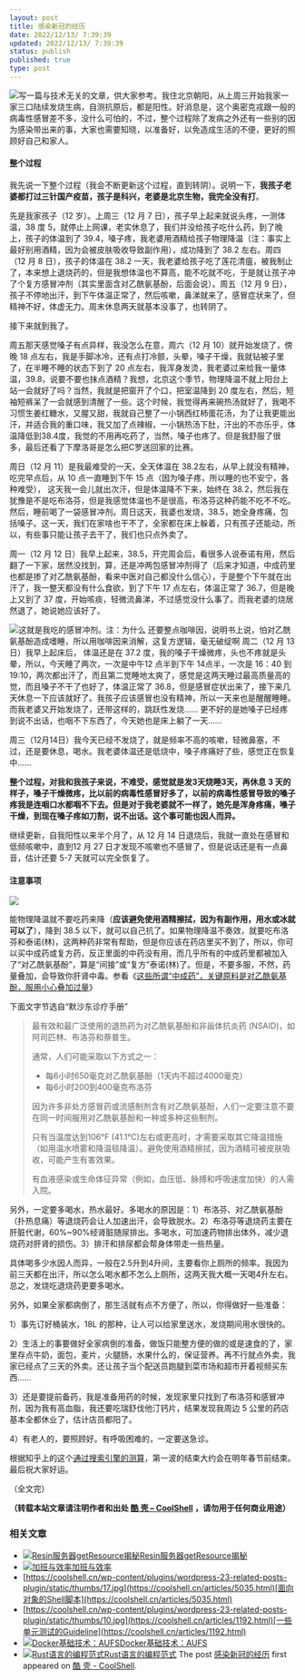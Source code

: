 ```yaml
---
layout: post
title: 感染新冠的经历
date: 2022/12/13/ 7:39:39
updated: 2022/12/13/ 7:39:39
status: publish
published: true
type: post
---
```


![](../wp-content/uploads/2022/12/covid19-300x225.jpg)写一篇与技术无关的文章，供大家参考。我住北京朝阳，从上周三开始我家一家三口陆续发烧生病，自测抗原后，都是阳性。好消息是，这个奥密克戎跟一般的病毒性感冒差不多，没什么可怕的，不过，整个过程除了发病之外还有一些别的因为感染带出来的事，大家也需要知晓，以准备好，以免造成生活的不便，更好的照顾好自己和家人。


#### 整个过程


我先说一下整个过程（我会不断更新这个过程，直到转阴）。说明一下，**我孩子老婆都打过三针国产疫苗，孩子是科兴，老婆是北京生物，我完全没有打**。


先是我家孩子（12 岁）。上周三（12 月 7 日），孩子早上起来就说头疼，一测体温，38 度 5，就停止上网课，老实休息了，我们并没给孩子吃什么药，到了晚上，孩子的体温到了 39.4，嗓子疼，我老婆用酒精给孩子物理降温（注：事实上最好别用酒精，因为会被皮肤吸收导致副作用），成功降到了 38.2 左右。周四（12 月 8 日），孩子的体温在 38.2 一天，我老婆给孩子吃了莲花清瘟，被我制止了，本来想上退烧药的，但是我想体温也不算高，能不吃就不吃，于是就让孩子冲了个复方感冒冲剂（其实里面含对乙酰氨基酚，后面会说）。周五（12 月 9 日），孩子不停地出汗，到下午体温正常了，然后咳嗽，鼻涕就来了，感冒症状来了，但精神不好，体虚无力。周末休息两天就基本没事了，也转阴了。


接下来就到我了。



周五那天感觉嗓子有点异样，我没怎么在意，周六（12 月 10）就开始发烧了，傍晚 18 点左右，我是手脚冰冷，还有点打冷颤，头晕，嗓子干燥，我就钻被子里了，在半睡不睡的状态下到了 20 点左右，我浑身发烫，我老婆过来给我一量体温，39.8，说要不要也抹点酒精？我想，北京这个季节，物理降温不就上阳台上站一会就好了吗？当然，我就是把窗开了个口，把室温降到 20 度左右，然后，短袖短裤呆了一会就感到清醒了一些。这个时候，我觉得再来碗热汤就好了，我喝不习惯生姜红糖水，又腥又甜，我就自己整了一小锅西红柿蛋花汤，为了让我更能出汗，并适合我的重口味，我又加了点辣椒，一小锅热汤下肚，汗出的不亦乐乎，体温降低到38.4度，我觉的不用再吃药了，当然，嗓子也疼了。但是我舒服了很多，最后还看了下摩洛哥是怎么把C罗送回家的比赛。


周日（12 月 11）是我最难受的一天，全天体温在 38.2左右，从早上就没有精神，吃完早点后，从 10 点一直睡到下午 15 点（因为嗓子疼，所以睡的也不安宁，各种难受）， 这天我一会儿就出次汗，但是体温降不下来，始终在 38.2，然后我在犹豫是不是吃布洛芬，但是我感觉体温也不是很高，布洛芬这种药能不吃不不吃。然后，睡前喝了一袋感冒冲剂。周日这天，我婆也发烧，38.5，她全身疼痛，包括嗓子。这一天，我们在家啥也干不了，全家都在床上躲着，只有孩子还能动，所以，有些事只能让孩子去干了，我们也只点外卖了。


周一（12 月 12 日）我早上起来，38.5，开完周会后，看很多人说泰诺有用，然后翻了一下家，居然没找到，算，还是冲两包感冒冲剂得了（后来才知道，中成药里也都是掺了对乙酰氨基酚，看来中医对自己都没什么信心），于是整个下午就在出汗了，我一整天都没有什么食欲，到了下午 17 点左右，体温正常了 36.7，但是晚上又到了 37 度，开始咳痰，轻微流鼻涕，不过感觉没什么事了。而我老婆的烧居然退了，她说她应该好了。


[![](../wp-content/uploads/2022/12/IMG_2399-871x1024.jpg)](https://coolshell.cn/wp-content/uploads/2022/12/IMG_2399.jpg)这就是我吃的感冒冲剂。注：为什么 还要整点咖啡因，说明书上说，怕对乙酰氨基酚造成嗜睡，所以用咖啡因来消解，这复方逻辑，毫无破绽啊
周二（12 月 13 日）我早上起床后， 体温还是在 37.2 度，我的嗓子干燥微疼，头也不疼就是头晕，所以，今天睡了两次，一次是中午12 点半到下午 14点半，一次是 16：40 到 19:10，两次都出汗了，而且第二觉睡地太爽了，感觉是这两天睡过最高质量高的觉，而且嗓子不干了也好了，体温正常了 36.8，但是感冒症状出来了，接下来几天休息一下应该就好了。我孩子应该感冒也没有精神，所以一天来也是醒醒睡睡。而我老婆又开始发烧了，还带这样的，跳跃性发烧…… 更不好的是她嗓子已经疼到说不出话，也咽不下东西了，今天她也是床上躺了一天……


周三（12月14日）我今天已经不发烧了，就是频率不高的咳嗽，轻微鼻塞，不过，还是要休息，喝水。我老婆体温还是低烧中，嗓子疼痛好了些，感觉正在恢复中……


**整个过程，对我和我孩子来说，不难受，感觉就是发3天烧睡3天，再休息 3 天的样子，嗓子干燥微疼，比以前的病毒性感冒好多了，以前的病毒性感冒导致的嗓子疼我是连咽口水都咽不下去。但是对于我老婆就不一样了，她先是浑身疼痛，嗓子干燥，到现在嗓子疼如刀割，说不出话。这个事可能也因人而异。**


继续更新，自我阳性以来半个月了，从 12 月 14 日退烧后，我就一直处在感冒和低频咳嗽中，直到12 月 27 日才发现不咳嗽也不感冒了，但是说话还是有一点鼻音，估计还要 5-7 天就可以完全恢复了。


#### 注意事项


![](../wp-content/uploads/2022/12/IMG_2402.jpg)


能物理降温就不要吃药来降（**应该避免使用酒精擦拭，因为有副作用，用水或冰就可以了**），降到 38.5 以下，就可以自己抗了。如果物理降温不奏效，就要吃布洛芬和泰诺(林)，这两种药非常有帮助，但是你应该在药店里买不到了，所以，你可以买中成药或复方药，反正里面的中药没有用，而几乎所有的中成药里都被加入了“对乙酰氨基酚”，算是“间接”或“复方”泰诺(林)了。但是，不要多服，不然，药量叠加，会导致你肝肾中毒。参看《[这些所谓“中成药”，关键原料是对乙酰氨基酚，服用小心叠加过量](https://www.163.com/dy/article/HOA1A9UQ055342ZM.html)》


下面文字节选自“默沙东诊疗手册”



> 
> 
> 最有效和最广泛使用的退热药为对乙酰氨基酚和非甾体抗炎药 (NSAID)，如阿司匹林、布洛芬和萘普生。
> 
> 
> 
> 
> 通常，人们可能采取以下方式之一：
> 
> 
> 
> 
> * 每6小时650毫克对乙酰氨基酚（1天内不超过4000毫克）
> * 每6小时200到400毫克布洛芬
> 
> 
> 
> 
> 因为许多非处方感冒药或流感制剂含有对乙酰氨基酚，人们一定要注意不要在同一时间服用对乙酰氨基酚和一种或多种这些制剂。
> 
> 
> 
> 
> 只有当温度达到106°F (41.1°C)左右或更高时，才需要采取其它降温措施（如用温水喷雾和降温毯降温）。避免使用酒精擦拭，因为酒精可被皮肤吸收，可能产生有害效果。
> 
> 
> 
> 
> 有血液感染或生命体征异常（例如，血压低、脉搏和呼吸速度加快）的人需入院。
> 
> 
> 
> 


另外，一定要多喝水，热水最好。多喝水的原因是：1）布洛芬、对乙酰氨基酚（扑热息痛）等退烧药会让人加速出汗，会导致脱水。2）布洛芬等退烧药主要在肝脏代谢，60%~90%经肾脏随尿排出。多喝水，可加速药物排出体外，减少退烧药对肝肾的损伤。3）排汗和排尿都会帮身体带走一些热量。


具体喝多少水因人而异，一般在2.5升到4升间，主要看你上厕所的频率。我因为前三天都在出汗，所以怎么喝水都不怎么上厕所，这两天我大概一天喝4升左右。总之，发烧吃退烧药更要多喝水。


另外，如果全家都病倒了，那生活就有点不方便了，所以，你得做好一些准备：


1）事先订好桶装水，18L 的那种，让人可以给家里送水，发烧期间用水很快的。


2）生活上的事要做好全家病倒的准备，做饭只能整方便的做的或是速食的了，家里存点牛奶，面包，麦片，火腿肠，水果什么的，保证营养。再不行就点外卖，我家已经点了三天的外卖。还让孩子当个配送员跑腿到菜市场和超市开着视频买东西……


3）还是要提前备药，我是准备用药的时候，发现家里只找到了布洛芬和感冒冲剂，因为我有高血脂，我还要吃瑞舒伐他汀钙片，结果发现我周边 5 公里的药店基本全都休业了，估计店员都阳了。


4）有老人的，要照顾好。有呼吸困难的，一定要送急诊。


根据知乎上的这个[通过搜索引擎的测算](https://zhuanlan.zhihu.com/p/590989182)，第一波的结束大约会在明年春节前结束。最后祝大家好运。


（全文完）



**（转载本站文章请注明作者和出处 [酷 壳 – CoolShell](https://coolshell.cn/) ，请勿用于任何商业用途）**



### 相关文章

* [![Resin服务器getResource揭秘](../wp-content/uploads/2012/01/图片1-150x150.png)](https://coolshell.cn/articles/6335.html)[Resin服务器getResource揭秘](https://coolshell.cn/articles/6335.html)
* [![加班与效率](../wp-content/uploads/2013/07/Work-Overtime-150x150.jpg)](https://coolshell.cn/articles/10217.html)[加班与效率](https://coolshell.cn/articles/10217.html)
* [https://coolshell.cn/wp-content/plugins/wordpress-23-related-posts-plugin/static/thumbs/17.jpg](https://coolshell.cn/articles/5035.html)[面向对象的Shell脚本](https://coolshell.cn/articles/5035.html)
* [https://coolshell.cn/wp-content/plugins/wordpress-23-related-posts-plugin/static/thumbs/10.jpg](https://coolshell.cn/articles/1192.html)[一些单元测试的Guideline](https://coolshell.cn/articles/1192.html)
* [![Docker基础技术：AUFS](../wp-content/uploads/2015/08/docker-filesystems-busyboxrw-150x150.png)](https://coolshell.cn/articles/17061.html)[Docker基础技术：AUFS](https://coolshell.cn/articles/17061.html)
* [![Rust语言的编程范式](../wp-content/uploads/2020/03/rust-social-wide-150x150.jpg)](https://coolshell.cn/articles/20845.html)[Rust语言的编程范式](https://coolshell.cn/articles/20845.html)
The post [感染新冠的经历](https://coolshell.cn/articles/22341.html) first appeared on [酷 壳 - CoolShell](https://coolshell.cn).